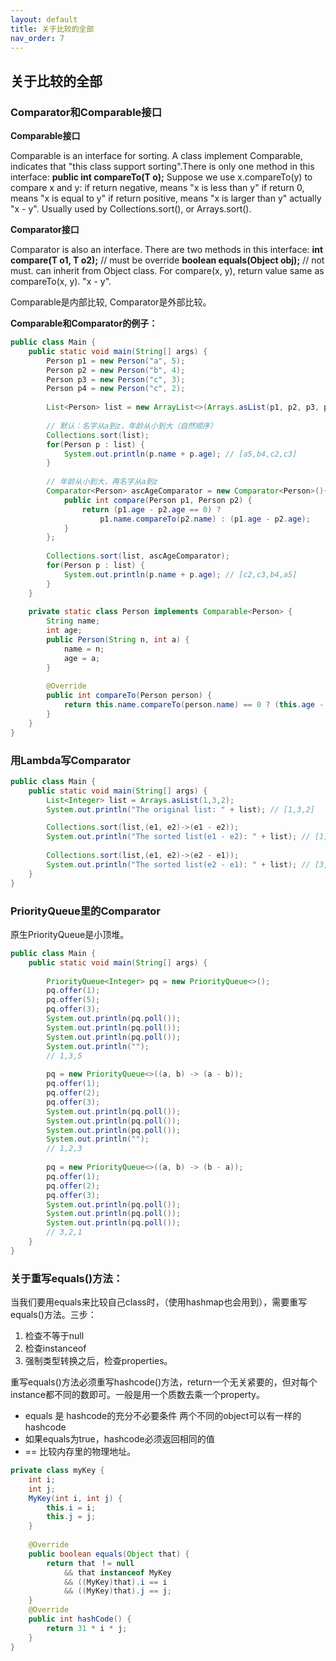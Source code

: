 ```yaml
---
layout: default
title: 关于比较的全部
nav_order: 7
---
```


## 关于比较的全部

### Comparator和Comparable接口

**Comparable接口**

Comparable is an interface for sorting. A class implement Comparable, indicates that "this class support sorting".There is only one method in this interface:
**public int compareTo(T o);**
Suppose we use x.compareTo(y) to compare x and y:
if return negative, means "x is less than y"
if return 0, means "x is equal to  y"
if return positive, means "x is larger than y"
actually "x - y".
Usually used by Collections.sort(), or Arrays.sort().

**Comparator接口**

Comparator is also an interface.
There are two methods in this interface:
**int compare(T o1, T o2);** // must be override
**boolean equals(Object obj);** // not must. can inherit from Object class.
For compare(x, y), return value same as compareTo(x, y). "x - y".

Comparable是内部比较, Comparator是外部比较。



**Comparable和Comparator的例子：**

```java
public class Main {
    public static void main(String[] args) {
        Person p1 = new Person("a", 5);
        Person p2 = new Person("b", 4);
        Person p3 = new Person("c", 3);
        Person p4 = new Person("c", 2);
        
        List<Person> list = new ArrayList<>(Arrays.asList(p1, p2, p3, p4));
        
        // 默认：名字从a到z，年龄从小到大（自然顺序）
        Collections.sort(list);
        for(Person p : list) {
            System.out.println(p.name + p.age); // [a5,b4,c2,c3]
        }
        
        // 年龄从小到大，再名字从a到z
        Comparator<Person> ascAgeComparator = new Comparator<Person>(){
            public int compare(Person p1, Person p2) {
                return (p1.age - p2.age == 0) ? 
                    p1.name.compareTo(p2.name) : (p1.age - p2.age);
            }
        };
        
        Collections.sort(list, ascAgeComparator);
        for(Person p : list) {
            System.out.println(p.name + p.age); // [c2,c3,b4,a5]
        }
    }
    
    private static class Person implements Comparable<Person> {
        String name;
        int age;
        public Person(String n, int a) {
            name = n;
            age = a;
        }
        
        @Override
        public int compareTo(Person person) {
            return this.name.compareTo(person.name) == 0 ? (this.age - person.age) : this.name.compareTo(person.name);
        }
    }
}
```



### 用Lambda写Comparator

```java
public class Main {
    public static void main(String[] args) {        
        List<Integer> list = Arrays.asList(1,3,2);
        System.out.println("The original list: " + list); // [1,3,2]

        Collections.sort(list,(e1, e2)->(e1 - e2));
        System.out.println("The sorted list(e1 - e2): " + list); // [1,2,3]
        
        Collections.sort(list,(e1, e2)->(e2 - e1));
        System.out.println("The sorted list(e2 - e1): " + list); // [3,2,1]
    }
}
```



### PriorityQueue里的Comparator

原生PriorityQueue是小顶堆。

```java
public class Main {
    public static void main(String[] args) {
        
        PriorityQueue<Integer> pq = new PriorityQueue<>();
        pq.offer(1);
        pq.offer(5);
        pq.offer(3);
        System.out.println(pq.poll());
        System.out.println(pq.poll());
        System.out.println(pq.poll());
        System.out.println("");
        // 1,3,5
        
        pq = new PriorityQueue<>((a, b) -> (a - b));
        pq.offer(1);
        pq.offer(2);
        pq.offer(3);
        System.out.println(pq.poll());
        System.out.println(pq.poll());
        System.out.println(pq.poll());
        System.out.println("");
        // 1,2,3
        
        pq = new PriorityQueue<>((a, b) -> (b - a));
        pq.offer(1);
        pq.offer(2);
        pq.offer(3);
        System.out.println(pq.poll());
        System.out.println(pq.poll());
        System.out.println(pq.poll());
        // 3,2,1
    }
}
```



### 关于重写equals()方法：

当我们要用equals来比较自己class时，（使用hashmap也会用到），需要重写equals()方法。三步：

1. 检查不等于null 
2. 检查instanceof 
3. 强制类型转换之后，检查properties。

重写equals()方法必须重写hashcode()方法，return一个无关紧要的，但对每个instance都不同的数即可。一般是用一个质数去乘一个property。

* equals 是 hashcode的充分不必要条件 两个不同的object可以有一样的hashcode
* 如果equals为true，hashcode必须返回相同的值
* == 比较内存里的物理地址。

```java
private class myKey {
    int i;
    int j;
    MyKey(int i, int j) {
        this.i = i;
        this.j = j;
    }
    
    @Override
    public boolean equals(Object that) {
        return that ！= null 
            && that instanceof MyKey 
            && ((MyKey)that).i == i 
            && ((MyKey)that).j == j;
    }
    @Override
    public int hashCode() {
        return 31 * i * j;
    }
}
```

